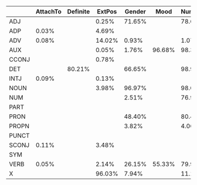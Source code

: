  |  | AttachTo | Definite | ExtPos | Gender | Mood | Number | Number__psor | Person | Person__psor | Polarity | Poss | PronType | Reflex | Reported | Shared | Subject | Tense | Typo | VerbForm | __MISC__Rel
|---|---|---|---|---|---|---|---|---|---|---|---|---|---|---|---|---|---|---|---|---|
 | ADJ  |  |  | 0.25% | 71.65% |  | 78.60% |  |  |  |  |  | 0.83% |  | 0.33% |  |  | 0.17% |  | 0.17% | 
 | ADP  | 0.03% |  | 4.69% |  |  |  |  |  |  |  |  |  |  | 0.06% | 0.06% |  |  |  |  | 0.03%
 | ADV  | 0.08% |  | 14.02% | 0.93% |  | 1.07% |  |  |  | 4.78% |  | 1.02% |  | 0.45% |  |  |  |  |  | 0.08%
 | AUX  |  |  | 0.05% | 1.76% | 96.68% | 98.39% |  | 96.54% |  |  |  |  |  | 2.18% |  | 1.61% | 98.34% |  | 100.00% | 
 | CCONJ  |  |  | 0.78% |  |  |  |  |  |  |  |  |  |  |  |  |  |  |  |  | 
 | DET  |  | 80.21% |  | 66.65% |  | 98.91% | 11.69% | 3.16% | 11.69% |  | 3.13% | 96.81% |  |  | 4.94% |  |  |  |  | 
 | INTJ  | 0.09% |  | 0.13% |  |  |  |  |  |  |  |  |  |  | 0.35% |  |  |  |  |  | 0.09%
 | NOUN  |  |  | 3.98% | 96.97% |  | 98.01% |  |  |  |  |  |  |  | 0.14% | 0.34% |  |  |  |  | 
 | NUM  |  |  |  | 2.51% |  | 76.99% |  |  |  |  |  |  |  |  | 4.60% |  |  |  |  | 
 | PART  |  |  |  |  |  |  |  |  |  |  |  |  |  |  |  |  |  |  |  | 
 | PRON  |  |  |  | 48.40% |  | 80.40% | 0.02% | 86.76% | 0.02% |  |  | 91.56% | 2.10% | 0.05% | 1.23% |  |  |  |  | 
 | PROPN  |  |  |  | 3.82% |  | 4.06% |  |  |  |  |  |  |  |  | 0.48% |  |  |  |  | 
 | PUNCT  |  |  |  |  |  |  |  |  |  |  |  |  |  |  |  |  |  | 0.01% |  | 
 | SCONJ  | 0.11% |  | 3.48% |  |  |  |  |  |  |  |  |  |  | 0.11% |  |  |  |  |  | 0.11%
 | SYM  |  |  |  |  |  |  |  |  |  |  |  |  |  |  |  |  |  |  |  | 
 | VERB  | 0.05% |  | 2.14% | 26.15% | 55.33% | 79.99% |  | 55.45% |  |  |  |  |  | 1.91% | 0.09% | 17.10% | 80.76% |  | 97.98% | 0.05%
 | X  |  |  | 96.03% | 7.94% |  | 11.11% |  | 3.17% |  |  |  |  |  |  |  |  | 3.17% |  | 3.17% | 
